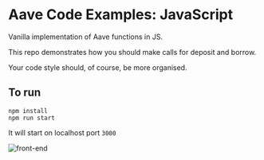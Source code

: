 # Aave Code Examples: JavaScript

Vanilla implementation of Aave functions in JS.

This repo demonstrates how you should make calls for deposit and borrow.

Your code style should, of course, be more organised.

## To run
```
npm install
npm run start
```
It will start on localhost port `3000`

![front-end](https://i.ibb.co/HgzrtXL/aave-web3js-example-frontend.png)
